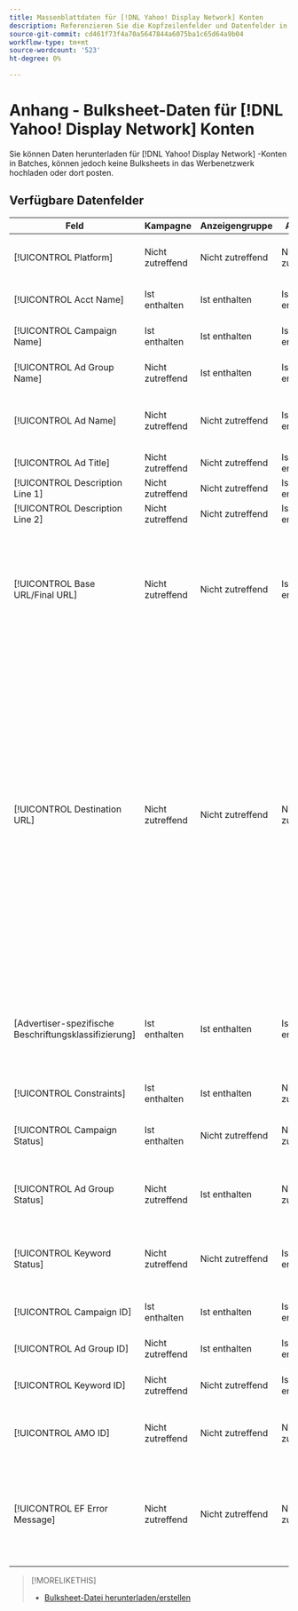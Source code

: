 ```yaml
---
title: Massenblattdaten für [!DNL Yahoo! Display Network] Konten
description: Referenzieren Sie die Kopfzeilenfelder und Datenfelder in heruntergeladenen Bulksheets für [!DNL Yahoo! Display Network] Konten.
source-git-commit: cd461f73f4a70a5647844a6075ba1c65d64a9b04
workflow-type: tm+mt
source-wordcount: '523'
ht-degree: 0%

---
```


# Anhang - Bulksheet-Daten für [!DNL Yahoo! Display Network] Konten

<!-- 
[Re-add "Required" to title, file name, and TOC if you add the ability to create/edit campaigns using YDN bulksheets. Then will also need to add more text below, like for the other SEs.]
-->

Sie können Daten herunterladen für [!DNL Yahoo! Display Network] -Konten in Batches, können jedoch keine Bulksheets in das Werbenetzwerk hochladen oder dort posten.

<!-- Hiding because this is probably too long a list to be useful.

## Available header fields

The following example shows data in comma-delimited values. If you're using tab-separated values, then the data looks different.

Platform,Acct Name,Campaign Name,Ad Group Name,Ad Name, Ad Title,Description Line 1,Description Line 2,Base URL/Final URL,Destination URL,[Advertiser-specific Label Classification],Bid Rules,Constraints,Campaign Status,Ad Group Status,Ad Status,Campaign ID,Ad Group ID,Ad ID,AMO ID,EF Error Message

-->

## Verfügbare Datenfelder

| Feld | Kampagne | Anzeigengruppe | Anzeige | Beschreibung |
|----|----|----|----|----|
| [!UICONTROL Platform] | Nicht zutreffend | Nicht zutreffend | Nicht zutreffend | (In generierten Bulksheets zu Informationszwecken enthalten) Die Anzeigenplattform. |
| [!UICONTROL Acct  Name] | Ist enthalten | Ist enthalten | Ist enthalten | Der eindeutige Name, der ein Anzeigennetzwerkkonto identifiziert. |
| [!UICONTROL Campaign Name] | Ist enthalten | Ist enthalten | Ist enthalten | Der eindeutige Name, der eine Kampagne für ein Konto identifiziert. |
| [!UICONTROL Ad Group Name] | Nicht zutreffend | Ist enthalten | Ist enthalten | Der eindeutige Name, der eine Anzeigengruppe identifiziert. |
| [!UICONTROL Ad Name] | Nicht zutreffend | Nicht zutreffend | Ist enthalten | Der eindeutige Name, der die Anzeige innerhalb einer Anzeigengruppe identifiziert. Die maximale Länge beträgt 50 Zeichen. |
| [!UICONTROL Ad Title] | Nicht zutreffend | Nicht zutreffend | Ist enthalten | Die Überschrift einer Anzeige. |
| [!UICONTROL Description Line 1] | Nicht zutreffend | Nicht zutreffend | Ist enthalten | Die erste Zeile des Hauptteils einer Anzeige. |
| [!UICONTROL Description Line 2] | Nicht zutreffend | Nicht zutreffend | Ist enthalten | Die zweite Zeile des Hauptteils einer Anzeige. |
| [!UICONTROL Base URL/Final URL] | Nicht zutreffend | Nicht zutreffend | Ist enthalten | Die Landingpage-URL, an die Endbenutzer beim Klicken auf Ihre Anzeige herangeführt werden, einschließlich aller für die Kampagne oder das Konto konfigurierten Anlagenparameter. Basis-/endgültige URLs auf Suchbegriffebene überschreiben URLs auf Anzeigenebene und höher. |
| [!UICONTROL Destination URL] | Nicht zutreffend | Nicht zutreffend | Nicht zutreffend | (in generierten Bulksheets zu Informationszwecken enthalten; bei Konten mit Ziel-URLs ist dieser Wert die URL, die eine Anzeige mit einer Basis-URL/Landingpage auf der Website des Advertisers verknüpft (manchmal über eine andere Site, die den Klick verfolgt und den Benutzer dann zur Landingpage weiterleitet). Sie enthält alle für die Kampagne oder das Konto &quot;Search, Social und Commerce&quot;konfigurierten Anlagenparameter. Wenn Sie Tracking-URLs generiert haben, basiert dieser Wert auf den Tracking-Parametern in Ihren Konto- und Kampagneneinstellungen. Wenn Sie Anzeigennetzwerkspezifische Parameter angehängt haben, können diese durch die entsprechenden Parameter für Search, Social und Commerce ersetzt werden. |
| \[Advertiser-spezifische Beschriftungsklassifizierung\] | Ist enthalten | Ist enthalten | Ist enthalten | (Benannt für eine Advertiser-spezifische Beschriftungs-Classification, z. B. &quot;Farbe&quot;für eine Beschriftungsklassifizierung namens &quot;Farbe&quot;) Ein Wert für die angegebene Classification, die mit der Entität verknüpft ist. |
| [!UICONTROL Constraints] | Ist enthalten | Ist enthalten | Nicht zutreffend | Eine Beschränkung, die der Entität zugewiesen wird. |
| [!UICONTROL Campaign Status] | Ist enthalten | Nicht zutreffend | Nicht zutreffend | Der Anzeigestatus der Kampagne: <i>[!UICONTROL Active]</i>, <i>[!UICONTROL Paused]</i>oder <i>[!UICONTROL Deleted]</i>. |
| [!UICONTROL Ad Group Status] | Nicht zutreffend | Ist enthalten | Nicht zutreffend | Der Anzeigestatus der Anzeigengruppe: <i>[!UICONTROL Active]</i>, <i>[!UICONTROL Paused]</i>oder <i>[!UICONTROL Deleted]</i>. |
| [!UICONTROL Keyword Status] | Nicht zutreffend | Nicht zutreffend | Ist enthalten | Der Anzeigestatus des Suchbegriffs: <i>[!UICONTROL Active]</i>, <i>[!UICONTROL Paused]</i>oder <i>[!UICONTROL Deleted]</i> (nur vorhandene Suchbegriffe). |
| [!UICONTROL Campaign ID] | Ist enthalten | Ist enthalten | Ist enthalten | Die eindeutige ID, die eine bestehende Kampagne identifiziert. |
| [!UICONTROL Ad Group ID] | Nicht zutreffend | Ist enthalten | Ist enthalten | Die eindeutige ID, die eine bestehende Anzeigengruppe identifiziert. |
| [!UICONTROL Keyword ID] | Nicht zutreffend | Nicht zutreffend | Ist enthalten | Die eindeutige ID, die einen vorhandenen Suchbegriff identifiziert. |
| [!UICONTROL AMO ID] | Nicht zutreffend | Nicht zutreffend | Nicht zutreffend | (In generierten Bulksheets) Eine von der Adobe generierte eindeutige Kennung für eine synchronisierte Entität. |
| [!UICONTROL EF Error Message] | Nicht zutreffend | Nicht zutreffend | Nicht zutreffend | (In generierten Bulksheets für Informationszwecke enthalten) Platzhalter für die Anzeige von Fehlermeldungen aus Search, Social und Commerce zu Daten in der Zeile; Fehlermeldungen sind in den EF-Fehlerdateien enthalten. |

<table style="table-layout:auto">

>[!MORELIKETHIS]
>
>* [Bulksheet-Datei herunterladen/erstellen](../bulksheet-download.md)

